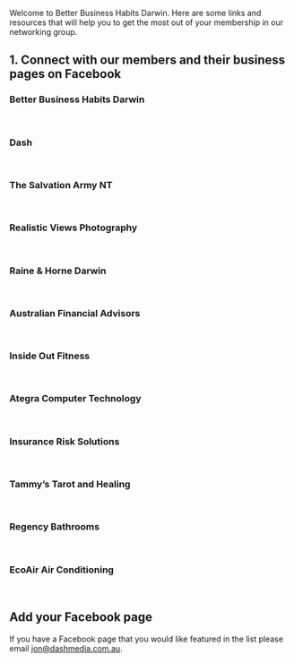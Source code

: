 <div id="fb-root"></div>
<script>(function(d, s, id) {
  var js, fjs = d.getElementsByTagName(s)[0];
  if (d.getElementById(id)) return;
  js = d.createElement(s); js.id = id;
  js.src = "//connect.facebook.net/en_GB/sdk.js#xfbml=1&version=v2.10&appId=195981967128530";
  fjs.parentNode.insertBefore(js, fjs);
}(document, 'script', 'facebook-jssdk'));</script>

Welcome to Better Business Habits Darwin. Here are some links and resources that will help you to get the most out of your membership in our networking group.

## 1. Connect with our members and their business pages on Facebook

### Better Business Habits Darwin

<div class="fb-like" data-href="https://facebook.com/BBHDarwin" data-layout="button_count" data-action="like" data-size="small" data-show-faces="false" data-share="true"></div>
<br/>

### Dash

<div class="fb-like" data-href="https://facebook.com/readysetdash" data-layout="button_count" data-action="like" data-size="small" data-show-faces="false" data-share="true"></div>
<br/>


### The Salvation Army NT

<div class="fb-like" data-href="https://facebook.com/salvationarmyNT" data-layout="button_count" data-action="like" data-size="small" data-show-faces="false" data-share="true"></div>
<br/>

### Realistic Views Photography

<div class="fb-like" data-href="https://facebook.com/RealisticViewsPhotography" data-layout="button_count" data-action="like" data-size="small" data-show-faces="false" data-share="true"></div>
<br/>


### Raine & Horne Darwin

<div class="fb-like" data-href="https://facebook.com/RaineandHorneDarwin" data-layout="button_count" data-action="like" data-size="small" data-show-faces="false" data-share="true"></div>
<br/>


### Australian Financial Advisors

<div class="fb-like" data-href="https://facebook.com/DarwinAFA" data-layout="button_count" data-action="like" data-size="small" data-show-faces="false" data-share="true"></div>
<br/>


### Inside Out Fitness

<div class="fb-like" data-href="https://facebook.com/InsideoutFitnessDarwin" data-layout="button_count" data-action="like" data-size="small" data-show-faces="false" data-share="true"></div>
<br/>


### Ategra Computer Technology

<div class="fb-like" data-href="https://facebook.com/AtegraTechnology" data-layout="button_count" data-action="like" data-size="small" data-show-faces="false" data-share="true"></div>
<br/>


### Insurance Risk Solutions

<div class="fb-like" data-href="https://facebook.com/insurancerisksolutions" data-layout="button_count" data-action="like" data-size="small" data-show-faces="false" data-share="true"></div>
<br/>


### Tammy’s Tarot and Healing

<div class="fb-like" data-href="https://facebook.com/tammystarotandhealing" data-layout="button_count" data-action="like" data-size="small" data-show-faces="false" data-share="true"></div>
<br/>


### Regency Bathrooms

<div class="fb-like" data-href="https://facebook.com/darwinbathrooms" data-layout="button_count" data-action="like" data-size="small" data-show-faces="false" data-share="true"></div>
<br/>

### EcoAir Air Conditioning

<div class="fb-like" data-href="https://facebook.com/EcoAirAirconditioning" data-layout="button_count" data-action="like" data-size="small" data-show-faces="false" data-share="true"></div>
<br/>


## Add your Facebook page

If you have a Facebook page that you would like featured in the list please email [jon@dashmedia.com.au](mailto:jon@dashmedia.com.au).
